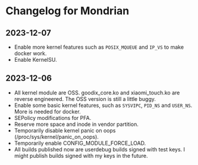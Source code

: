 # Changelog for Mondrian

## 2023-12-07

- Enable more kernel features such as `POSIX_MQUEUE` and `IP_VS` to make docker work.
- Enable KernelSU.


## 2023-12-06

- All kernel module are OSS. goodix_core.ko and xiaomi_touch.ko are reverse engineered. The OSS version is still a little buggy.
- Enable some basic kernel features, such as `SYSVIPC`, `PID_NS` and `USER_NS`. More is needed for docker.
- SEPolicy modifications for PFA.
- Reserve more space and inode in vendor partition.
- Temporarily disable kernel panic on oops (/proc/sys/kernel/panic_on_oops).
- Temporarily enable CONFIG_MODULE_FORCE_LOAD.
- All builds published now are userdebug builds signed with test keys. I might publish builds signed with my keys in the future.
